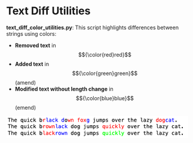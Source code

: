 # Text Diff Utilities

**text_diff_color_utilities.py**: This script highlights differences between strings using colors:  
- **Removed text** in 	$${\color{red}red}$$
- **Added text** in $${\color{green}green}$$ (amend)  
- **Modified text without length change** in $${\color{blue}blue}$$ (emend)  

![text_diff_color_utilities](text_diff_color_utilities.png)